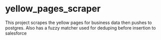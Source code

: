 # yellow_pages_scraper
This project scrapes the yellow pages for business data then pushes to postgres. Also has a fuzzy matcher used for deduping before insertion to salesforce
